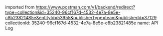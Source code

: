 imported from https://www.postman.com/v1/backend/redirect?type=collection&id=35240-96cf167d-4532-4e7a-8e5e-c8b23821485e&entityId=53955&publisherType=team&publisherId=37129
collectionId: 35240-96cf167d-4532-4e7a-8e5e-c8b23821485e
name: API Log